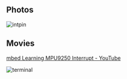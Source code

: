 ## Photos
![intpin](https://github.com/shirokunet/mbedLearning/raw/master/images/IMG_20181019_234308.jpg)

## Movies
[mbed Learning MPU9250 Interrupt - YouTube](https://www.youtube.com/watch?v=qQYHXVbLOcQ)

![terminal](https://github.com/shirokunet/mbedLearning/raw/master/images/MPU9250_Interrupt.gif)
